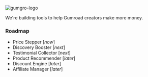 ![gumgro-logo](https://github.com/user-attachments/assets/ff8e6392-5692-41a8-a41f-fed35f2ddde3)

We're building tools to help Gumroad creators make more money.

### Roadmap
* Price Stepper [_now_]
* Discovery Booster [_next_]
* Testimonial Collector [_next_]
* Product Recommender [_later_]
* Discount Engine [_later_]
* Affiliate Manager [_later_]
